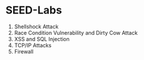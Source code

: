 # SEED-Labs
1.  Shellshock Attack
2.  Race Condition Vulnerability and Dirty Cow Attack  
3.  XSS and SQL Injection
4.  TCP/IP Attacks
5.  Firewall

